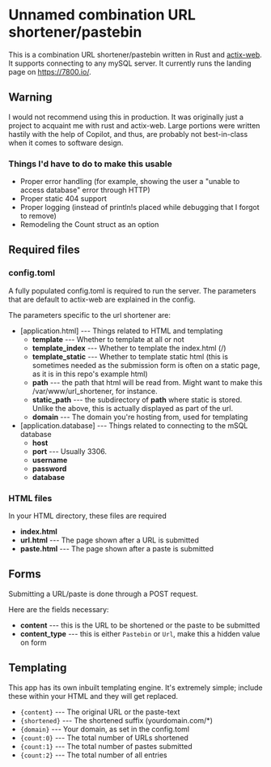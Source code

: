 # Unnamed combination URL shortener/pastebin

This is a combination URL shortener/pastebin written in Rust and [actix-web](https://github.com/actix/actix-web). It supports connecting to any mySQL server. It currently runs the landing page on https://7800.io/.

## Warning

I would not recommend using this in production. It was originally just a project to acquaint me with rust and actix-web. Large portions were written hastily with the help of Copilot, and thus, are probably not best-in-class when it comes to software design.

### Things I'd have to do to make this usable

* Proper error handling (for example, showing the user a "unable to access database" error through HTTP)
* Proper static 404 support
* Proper logging (instead of println!s placed while debugging that I forgot to remove)
* Remodeling the Count struct as an option

## Required files

### config.toml

A fully populated config.toml is required to run the server. The parameters that are default to actix-web are explained in the config.

The parameters specific to the url shortener are:

* [application.html] --- Things related to HTML and templating
    * **template** --- Whether to template at all or not
    * **template_index** --- Whether to template the index.html (/)
    * **template_static** --- Whether to template static html (this is sometimes needed as the submission form is often on a static page, as it is in this repo's example html)
    * **path** --- the path that html will be read from. Might want to make this /var/www/url_shortener, for instance.
    * **static_path** --- the subdirectory of **path** where static is stored. Unlike the above, this is actually displayed as part of the url.
    * **domain** --- The domain you're hosting from, used for templating
* [application.database] --- Things related to connecting to the mSQL database
    * **host**
    * **port** --- Usually 3306.
    * **username**
    * **password**
    * **database**

### HTML files

In your HTML directory, these files are required

* **index.html**
* **url.html** --- The page shown after a URL is submitted
* **paste.html** --- The page shown after a paste is submitted

## Forms

Submitting a URL/paste is done through a POST request.

Here are the fields necessary:

* **content** --- this is the URL to be shortened or the paste to be submitted
* **content_type** --- this is either `Pastebin` or `Url`, make this a hidden value on form

## Templating

This app has its own inbuilt templating engine. It's extremely simple; include these within your HTML and they will get replaced.

* `{content}` --- The original URL or the paste-text
* `{shortened}` --- The shortened suffix (yourdomain.com/*)
* `{domain}` --- Your domain, as set in the config.toml
* `{count:0}` --- The total number of URLs shortened
* `{count:1}` --- The total number of pastes submitted
* `{count:2}` --- The total number of all entries

